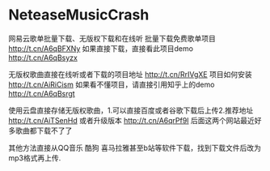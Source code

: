 # NeteaseMusicCrash
网易云歌单批量下载、无版权下载和在线听
批量下载免费歌单项目 http://t.cn/A6qBFXNy 如果直接下载，直接看此项目demo http://t.cn/A6qBsyzx

无版权歌曲直接在线听或者下载的项目地址 http://t.cn/RrIVgXE 项目如何安装 http://t.cn/AiRiCism 如果看不懂项目，请直接引用知乎上的demo http://t.cn/A6qBsrgt

使用云盘直接存储无版权歌曲，1.可以直接百度或者谷歌下载后上传2.推荐地址 http://t.cn/AiTSenHd 或者升级版本 http://t.cn/A6qrPf9I 后面这两个网站最近好多歌曲都下载不了了

其他方法直接从QQ音乐 酷狗 喜马拉雅甚至b站等软件下载，找到下载文件后改为mp3格式再上传.
